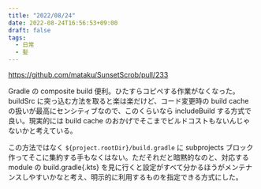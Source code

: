 ```yaml
---
title: "2022/08/24"
date: 2022-08-24T16:56:53+09:00
draft: false
tags:
  - 日常
  - 髪
---
```


https://github.com/mataku/SunsetScrob/pull/233

Gradle の composite build 便利。ひたすらコピペする作業がなくなった。buildSrc に突っ込む方法を取ると楽は楽だけど、コード変更時の build cache の扱いが最高にセンシティブなので、このくらいなら includeBuild する方式で良い。現実的には build cache のおかげでそこまでビルドコストもないんじゃないかと考えている。

この方法ではなく `${project.rootDir}/build.gradle` に subprojects ブロック作ってそこに集約する手もなくはない。ただそれだと暗黙的なのと、対応する module の build.gradle{.kts} を見に行くと設定がすべて分かるほうがメンテナンスしやすいかなと考え、明示的に利用するものを指定できる方式にした。
